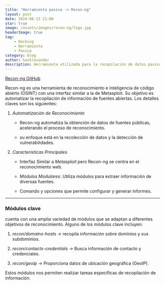 ```yaml
---
title: "Herramienta pasiva -> Recon-ng"
layout: post
date: 2024-06-13 21:00
star: true
image: /assets/images/recon-ng/logo.jpg 
headerImage: true
tag:
    - Hacking 
    - Herramienta
    - Pasiva
category: blog
author: hacklexander
description: Herramienta utilizada para la recopilación de datos pasiva  
---
```



[Recon-ng GitHub](https://github.com/lanmaster53/recon-ngi)



Recon-ng es una herramienta de reconocimiento e inteligencia de código abierto (OSINT) con una interfaz similar a la de Metasploit. Su objetivo es automatizar la recopilación de información de fuentes abiertas. Los detalles claves son los siguientes:


1. *Automatización de Reconocimiento*

	- Recon-ng automatiza la obtención de datos de fuentes públicas, acelerando el proceso de reconocimiento.

	- su enfoque está en la recolección de datos y la detección de vulnerabilidades.

2. *Características Principales*

	- Interfaz Similar a *Metasploit* pero Recon-ng se centra en el reconocimiento web.

	- *Módulos Modulares*: Utiliza módulos para extraer información de diversas fuentes.

	- Comando y opciones que permite configurar y generar informes.


---


### Módulos clave


cuenta con una amplia variedad de módulos que se adaptan a diferentes objetivos de reconocimiento. Alguno de los módulos clave incluyen:

1. *recon/domains-hosts ->* recopila información sobre dominios y sus subdominios.

2. *recon/contacts-credentials ->* Busca información de contacto y credenciales.

3. *recon/geoip ->* Proporciona datos de ubicación geográfica (GeoIP).



Estos módulos nos permiten realizar tareas específicas de recopilación de información. 

